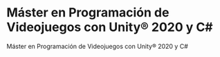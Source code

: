 # Máster en Programación de Videojuegos con Unity® 2020 y C#
 Máster en Programación de Videojuegos con Unity® 2020 y C#
